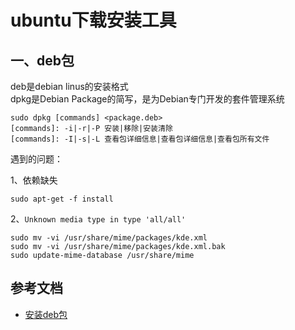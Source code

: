 <!-- 2017/924 -->

# ubuntu下载安装工具

## 一、deb包

deb是debian linus的安装格式</br>
dpkg是Debian Package的简写，是为Debian专门开发的套件管理系统

```shell
sudo dpkg [commands] <package.deb>
[commands]: -i|-r|-P 安装|移除|安装清除
[commands]: -I|-s|-L 查看包详细信息|查看包详细信息|查看包所有文件
```

遇到的问题：

1、依赖缺失

```shell
sudo apt-get -f install
```
2、`Unknown media type in type 'all/all'`
```shell
sudo mv -vi /usr/share/mime/packages/kde.xml 
sudo mv -vi /usr/share/mime/packages/kde.xml.bak
sudo update-mime-database /usr/share/mime
```

## 参考文档

- [安装deb包](https://chentao92.github.io/2016/09/19/ubuntu16.04%E5%AE%89%E8%A3%85deb%E8%BD%AF%E4%BB%B6%E5%8C%85%E6%AD%A5%E9%AA%A4/)